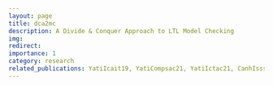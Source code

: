 ```yaml
---
layout: page
title: dca2mc
description: A Divide & Conquer Approach to LTL Model Checking
img: 
redirect: 
importance: 1
category: research
related_publications: YatiIcait19, YatiCompsac21, YatiIctac21, CanhIsssr21, MoeDsa22, CanhSeke22, YatiCJ21, MoeMath21, Canh2Access22, CanhTosem23, YatiInfo23, Canh24DCA
---
```


